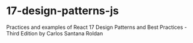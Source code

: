 # 17-design-patterns-js
Practices and examples of  React 17 Design Patterns and Best Practices - Third Edition by Carlos Santana Roldan
